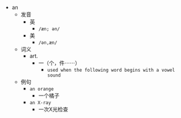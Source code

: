 - an
  - 发音
    - 英
      - `/æn; ən/`
    - 美
      - `/ən,æn/`
  - 词义
    - art.
      - 一（个，件⋯⋯）
        - `used when the following word begins with a vowel sound`
  - 例句
    - `an orange`
      - 一个橘子
    - `an X-ray`
      - 一次X光检查


